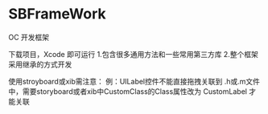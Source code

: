 # SBFrameWork
OC 开发框架

下载项目，Xcode 即可运行
1.包含很多通用方法和一些常用第三方库
2.整个框架采用继承的方式开发

使用stroyboard或xib需注意：
  例：UILabel控件不能直接拖拽关联到 .h或.m文件中，需要storyboard或者xib中CustomClass的Class属性改为 CustomLabel 才能关联

